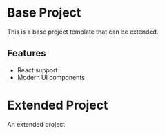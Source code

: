 # Base Project

This is a base project template that can be extended.

## Features

- React support
- Modern UI components

# Extended Project

An extended project
